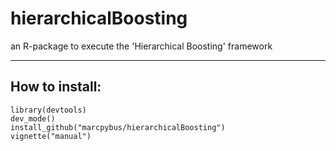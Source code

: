 # hierarchicalBoosting
an R-package to execute the 'Hierarchical Boosting' framework


---------------
How to install:
---------------

```
library(devtools)
dev_mode()
install_github("marcpybus/hierarchicalBoosting")
vignette("manual")
```
